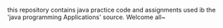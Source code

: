 this repository contains java practice code and assignments used ib the 'java programming Applications' source. 
Welcome all~
